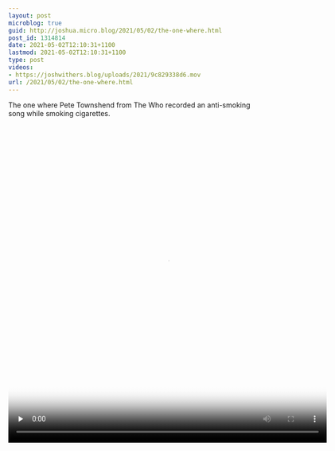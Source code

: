 ```yaml
---
layout: post
microblog: true
guid: http://joshua.micro.blog/2021/05/02/the-one-where.html
post_id: 1314814
date: 2021-05-02T12:10:31+1100
lastmod: 2021-05-02T12:10:31+1100
type: post
videos:
- https://joshwithers.blog/uploads/2021/9c829338d6.mov
url: /2021/05/02/the-one-where.html
---
```

The one where Pete Townshend from The Who recorded an anti-smoking song while smoking cigarettes.

<video controls="controls" playsinline="playsinline" src="https://joshwithers.blog/uploads/2021/9c829338d6.mov" width="640" height="640" poster="https://joshwithers.blog/uploads/2021/23d4dc1a4e.png" preload="none"></video>
